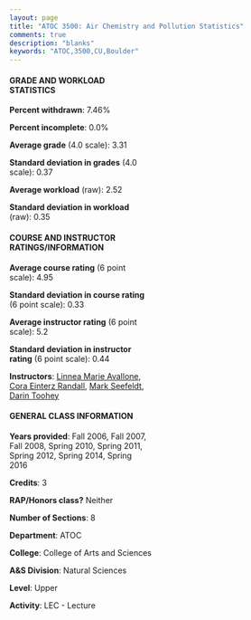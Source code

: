 ```yaml
---
layout: page
title: "ATOC 3500: Air Chemistry and Pollution Statistics"
comments: true
description: "blanks"
keywords: "ATOC,3500,CU,Boulder"
---
```

<head>
<script src="https://ajax.googleapis.com/ajax/libs/jquery/2.1.3/jquery.min.js"></script>
<script src="https://dl.dropboxusercontent.com/s/pc42nxpaw1ea4o9/highcharts.js?dl=0"></script>
<!-- <script src="../assets/js/highcharts.js"></script> -->
<style type="text/css">@font-face {
	font-family: "Bebas Neue";
	src: url(https://www.filehosting.org/file/details/544349/BebasNeue Regular.otf) format("opentype");
	}
	h1.Bebas { 
		font-family: "Bebas Neue", Verdana, Tahoma;
	}
</style>
</head>
<body>
	<div id="container" style="float: right; width: 45%; height: 88%; margin-left: 2.5%; margin-right: 2.5%;"></div>
	<script language="JavaScript">
		$(document).ready(function() {
		var chart = {type: 'column'};
		var title = {text: 'Grade Distribution'};
		var xAxis = {categories: ['A','B','C','D','F'],crosshair: true};
		var yAxis = {min: 0,title: {text: 'Percentage'}};
		var tooltip = {headerFormat: '<center><b><span style="font-size:20px">{point.key}</span></b></center>',
		               pointFormat: '<td style="padding:0"><b>{point.y:.1f}%</b></td>',
		               footerFormat: '</table>',shared: true,useHTML: true};
		var plotOptions = {column: {pointPadding: 0.0,borderWidth: 0}};  
		var credits = {enabled: false};var series= [{name: 'Percent',data: [53.26,35.59,7.34,1.49,2.32,]}];
		var json = {};
		json.chart = chart;
		json.title = title;
		json.tooltip = tooltip;
		json.xAxis = xAxis;
		json.yAxis = yAxis;  
		json.series = series;
		json.plotOptions = plotOptions;  
		json.credits = credits;
		$('#container').highcharts(json);
	});
	</script>
</body>
			   
#### GRADE AND WORKLOAD STATISTICS

**Percent withdrawn**: 7.46%

**Percent incomplete**: 0.0%

**Average grade** (4.0 scale): 3.31

**Standard deviation in grades** (4.0 scale): 0.37

**Average workload** (raw): 2.52

**Standard deviation in workload** (raw): 0.35

#### COURSE AND INSTRUCTOR RATINGS/INFORMATION

**Average course rating** (6 point scale): 4.95

**Standard deviation in course rating** (6 point scale): 0.33

**Average instructor rating** (6 point scale): 5.2

**Standard deviation in instructor rating** (6 point scale): 0.44

**Instructors**: <a href='../../instructors/Linnea_Marie_Avallone'>Linnea Marie Avallone</a>, <a href='../../instructors/Cora_Einterz_Randall'>Cora Einterz Randall</a>, <a href='../../instructors/Mark_Seefeldt'>Mark Seefeldt</a>, <a href='../../instructors/Darin_Toohey'>Darin Toohey</a>

#### GENERAL CLASS INFORMATION

**Years provided**: Fall 2006, Fall 2007, Fall 2008, Spring 2010, Spring 2011, Spring 2012, Spring 2014, Spring 2016

**Credits**: 3

**RAP/Honors class?** Neither

**Number of Sections**: 8

**Department**: ATOC

**College**: College of Arts and Sciences

**A&S Division**: Natural Sciences

**Level**: Upper

**Activity**: LEC - Lecture
